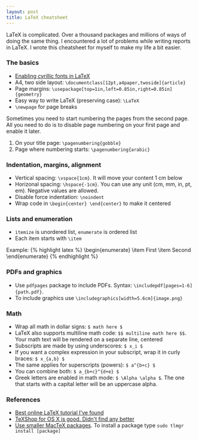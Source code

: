 ```yaml
---
layout: post
title: LaTeX cheatsheet
---
```


LaTeX is complicated. Over a thousand packages and millions of ways of doing the same thing. I encountered a lot of problems while writing reports in LaTeX. I wrote this cheatsheet for myself to make my life a bit easier.

### The basics

- [Enabling cyrillic fonts in LaTeX](/cyrillic-fonts-in-latex/)
- A4, two side layout: `\documentclass[12pt,a4paper,twoside]{article}`
- Page margins: `\usepackage[top=1in,left=0.85in,right=0.85in]{geometry}`
- Easy way to write LaTeX (preserving case): `\LaTeX`
- `\newpage` for page breaks

Sometimes you need to start numbering the pages from the second page. All you need to do is to disable page numbering on your first page and enable it later.

1. On your title page: `\pagenumbering{gobble}`
2. Page where numbering starts: `\pagenumbering{arabic}`

### Indentation, margins, alignment

- Vertical spacing: `\vspace{1cm}`. It will move your content 1 cm below
- Horizonal spacing: `\hspace{-1cm}`. You can use any unit (cm, mm, in, pt, em). Negative values are allowed.
- Disable force indentation: `\noindent`
- Wrap code in `\begin{center} \end{center}` to make it centered

### Lists and enumeration

- `itemize` is unordered list, `enumerate` is ordered list
- Each item starts with `\item`

Example:
{% highlight latex %}
\begin{enumerate}
    \item First
    \item Second
\end{enumerate}
{% endhighlight %}

### PDFs and graphics

- Use `pdfpages` package to include PDFs. Syntax: `\includepdf[pages=1-6]{path.pdf}`.
- To include graphics use `\includegraphics[width=5.6cm]{image.png}`

### Math

- Wrap all math in dollar signs: `$ math here $`
- LaTeX also supports multiline math code: `$$ multiline math here $$`. Your math text will be rendered on a separate line, centered
- Subscripts are made by using underscores: `$ x_i $`
- If you want a complex expression in your subscript, wrap it in curly braces: `$ x_{a,b} $`
- The same applies for superscripts (powers): `$ a^{b+c} $`
- You can combine both: `$ a_{b+c}^{d+e} $`
- Greek letters are enabled in math mode: `$ \Alpha \alpha $`. The one that starts with a capital letter will be an uppercase alpha.

### References

- [Best online LaTeX tutorial I've found](http://en.wikibooks.org/wiki/LaTeX)
- [TeXShop for OS X is good. Didn't find any better](http://pages.uoregon.edu/koch/texshop/)
- [Use smaller MacTeX packages](https://tug.org/mactex/morepackages.html). To install a package type `sudo tlmgr install [package]`
